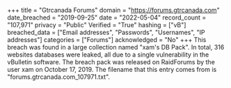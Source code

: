 +++
title = "Gtrcanada Forums"
domain = "https://forums.gtrcanada.com"
date_breached = "2019-09-25"
date = "2022-05-04"
record_count = "107,971"
privacy = "Public"
Verified = "True"
hashing = ["vB"]
breached_data = ["Email addresses", "Passwords", "Usernames", "IP addresses"]
categories = ["Forums"]
acknowledged = "No"
+++
This breach was found in a large collection named "xam's DB Pack". In total, 316 websites databases were leaked, all due to a single vulnerability in the vBulletin software. The breach pack was released on RaidForums by the user xam on October 17, 2019. The filename that this entry comes from is "forums.gtrcanada.com_107971.txt".
